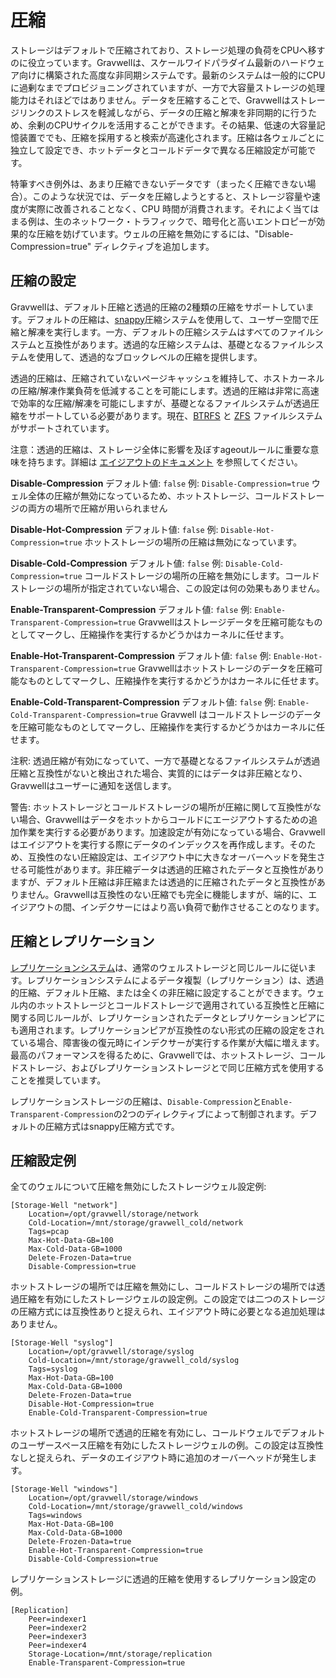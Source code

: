 ﻿# 圧縮

ストレージはデフォルトで圧縮されており、ストレージ処理の負荷をCPUへ移すのに役立っています。Gravwellは、スケールワイドパラダイム最新のハードウェア向けに構築された高度な非同期システムです。最新のシステムは一般的にCPUに過剰なまでプロビジョニングされていますが、一方で大容量ストレージの処理能力はそれほどではありません。データを圧縮することで、Gravwellはストレージリンクのストレスを軽減しながら、データの圧縮と解凍を非同期的に行うため、余剰のCPUサイクルを活用することができます。その結果、低速の大容量記憶装置ででも、圧縮を採用すると検索が高速化されます。圧縮は各ウェルごとに独立して設定でき、ホットデータとコールドデータで異なる圧縮設定が可能です。

特筆すべき例外は、あまり圧縮できないデータです（まったく圧縮できない場合）。このような状況では、データを圧縮しようとすると、ストレージ容量や速度が実際に改善されることなく、CPU 時間が消費されます。それによく当てはまる例は、生のネットワーク・トラフィックで、暗号化と高いエントロピーが効果的な圧縮を妨げています。ウェルの圧縮を無効にするには、"Disable-Compression=true" ディレクティブを追加します。

## 圧縮の設定

Gravwellは、デフォルト圧縮と透過的圧縮の2種類の圧縮をサポートしています。デフォルトの圧縮は、[snappy](https://en.wikipedia.org/wiki/Snappy_%28compression%29)圧縮システムを使用して、ユーザー空間で圧縮と解凍を実行します。一方、デフォルトの圧縮システムはすべてのファイルシステムと互換性があります。透過的な圧縮システムは、基礎となるファイルシステムを使用して、透過的なブロックレベルの圧縮を提供します。

透過的圧縮は、圧縮されていないページキャッシュを維持して、ホストカーネルの圧縮/解凍作業負荷を低減することを可能にします。透過的圧縮は非常に高速で効率的な圧縮/解凍を可能にしますが、基礎となるファイルシステムが透過圧縮をサポートしている必要があります。現在、[BTRFS](https://btrfs.wiki.kernel.org/index.php/Main_Page) と [ZFS](https://wiki.archlinux.org/index.php/ZFS) ファイルシステムがサポートされています。

注意：透過的圧縮は、ストレージ全体に影響を及ぼすageoutルールに重要な意味を持ちます。詳細は [エイジアウトのドキュメント](ageout.md) を参照してください。

**Disable-Compression**
デフォルト値: `false`
例: `Disable-Compression=true`
ウェル全体の圧縮が無効になっているため、ホットストレージ、コールドストレージの両方の場所で圧縮が用いられません

**Disable-Hot-Compression**
デフォルト値: `false`
例: `Disable-Hot-Compression=true`
ホットストレージの場所の圧縮は無効になっています。

**Disable-Cold-Compression**
デフォルト値: `false`
例: `Disable-Cold-Compression=true`
コールドストレージの場所の圧縮を無効にします。コールドストレージの場所が指定されていない場合、この設定は何の効果もありません。

**Enable-Transparent-Compression**
デフォルト値: `false`
例: `Enable-Transparent-Compression=true`
Gravwellはストレージデータを圧縮可能なものとしてマークし、圧縮操作を実行するかどうかはカーネルに任せます。

**Enable-Hot-Transparent-Compression**
デフォルト値: `false`
例: `Enable-Hot-Transparent-Compression=true`
Gravwellはホットストレージのデータを圧縮可能なものとしてマークし、圧縮操作を実行するかどうかはカーネルに任せます。

**Enable-Cold-Transparent-Compression**
デフォルト値: `false`
例: `Enable-Cold-Transparent-Compression=true`
Gravwell はコールドストレージのデータを圧縮可能なものとしてマークし、圧縮操作を実行するかどうかはカーネルに任せます。

注釈: 透過圧縮が有効になっていて、一方で基礎となるファイルシステムが透過圧縮と互換性がないと検出された場合、実質的にはデータは非圧縮となり、Gravwellはユーザーに通知を送信します。

警告: ホットストレージとコールドストレージの場所が圧縮に関して互換性がない場合、Gravwellはデータをホットからコールドにエージアウトするための追加作業を実行する必要があります。加速設定が有効になっている場合、Gravwellはエイジアウトを実行する際にデータのインデックスを再作成します。そのため、互換性のない圧縮設定は、エイジアウト中に大きなオーバーヘッドを発生させる可能性があります。非圧縮データは透過的圧縮されたデータと互換性がありますが、デフォルト圧縮は非圧縮または透過的に圧縮されたデータと互換性がありません。Gravwellは互換性のない圧縮でも完全に機能しますが、端的に、エイジアウトの間、インデクサーにはより高い負荷で動作させることのなります。

## 圧縮とレプリケーション

[レプリケーションシステム](replication.md)は、通常のウェルストレージと同じルールに従います。レプリケーションシステムによるデータ複製（レプリケーション）は、透過的圧縮、デフォルト圧縮、または全くの非圧縮に設定することができます。ウェル内のホットストレージとコールドストレージで適用されている互換性と圧縮に関する同じルールが、レプリケーションされたデータとレプリケーションピアにも適用されます。レプリケーションピアが互換性のない形式の圧縮の設定をされている場合、障害後の復元時にインデクサーが実行する作業が大幅に増えます。最高のパフォーマンスを得るために、Gravwellでは、ホットストレージ、コールドストレージ、およびレプリケーションストレージとで同じ圧縮方式を使用することを推奨しています。

レプリケーションストレージの圧縮は、`Disable-Compression`と`Enable-Transparent-Compression`の2つのディレクティブによって制御されます。デフォルトの圧縮方式はsnappy圧縮方式です。

## 圧縮設定例

全てのウェルについて圧縮を無効にしたストレージウェル設定例:

```
[Storage-Well "network"]
	Location=/opt/gravwell/storage/network
	Cold-Location=/mnt/storage/gravwell_cold/network
	Tags=pcap
	Max-Hot-Data-GB=100
	Max-Cold-Data-GB=1000
	Delete-Frozen-Data=true
	Disable-Compression=true
```

ホットストレージの場所では圧縮を無効にし、コールドストレージの場所では透過圧縮を有効にしたストレージウェルの設定例。この設定では二つのストレージの圧縮方式には互換性ありと捉えられ、エイジアウト時に必要となる追加処理はありません。

```
[Storage-Well "syslog"]
	Location=/opt/gravwell/storage/syslog
	Cold-Location=/mnt/storage/gravwell_cold/syslog
	Tags=syslog
	Max-Hot-Data-GB=100
	Max-Cold-Data-GB=1000
	Delete-Frozen-Data=true
	Disable-Hot-Compression=true
	Enable-Cold-Transparent-Compression=true
```

ホットストレージの場所で透過的圧縮を有効にし、コールドウェルでデフォルトのユーザースペース圧縮を有効にしたストレージウェルの例。この設定は互換性なしと捉えられ、データのエイジアウト時に追加のオーバーヘッドが発生します。

```
[Storage-Well "windows"]
	Location=/opt/gravwell/storage/windows
	Cold-Location=/mnt/storage/gravwell_cold/windows
	Tags=windows
	Max-Hot-Data-GB=100
	Max-Cold-Data-GB=1000
	Delete-Frozen-Data=true
	Enable-Hot-Transparent-Compression=true
	Disable-Cold-Compression=true
```

レプリケーションストレージに透過的圧縮を使用するレプリケーション設定の例。

```
[Replication]
	Peer=indexer1
	Peer=indexer2
	Peer=indexer3
	Peer=indexer4
	Storage-Location=/mnt/storage/replication
	Enable-Transparent-Compression=true
```

